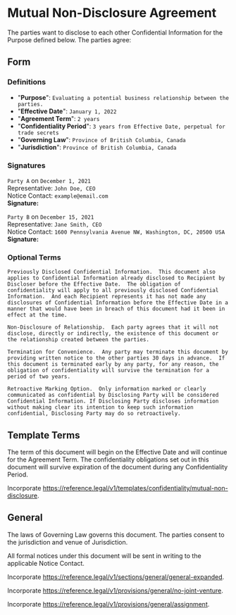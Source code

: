 # Mutual Non-Disclosure Agreement

The parties want to disclose to each other Confidential Information for the Purpose defined below.  The parties agree:

## Form

### Definitions

* "**Purpose**": `Evaluating a potential business relationship between the parties.`
* "**Effective Date**": `January 1, 2022`
* "**Agreement Term**": `2 years`
* "**Confidentiality Period**": `3 years from Effective Date, perpetual for trade secrets`
* "**Governing Law**": `Province of British Columbia, Canada`
* "**Jurisdiction**": `Province of British Columbia, Canada`

### Signatures

`Party A` on `December 1, 2021`  
Representative: `John Doe, CEO`  
Notice Contact: `example@email.com`  
**Signature:**

`Party B` on `December 15, 2021`  
Representative: `Jane Smith, CEO`  
Notice Contact: `1600 Pennsylvania Avenue NW, Washington, DC, 20500 USA`  
**Signature:**

### Optional Terms

`Previously Disclosed Confidential Information.  This document also applies to Confidential Information already disclosed to Recipient by Discloser before the Effective Date.  The obligation of confidentiality will apply to all previously disclosed Confidential Information.  And each Recipient represents it has not made any disclosures of Confidential Information before the Effective Date in a manner that would have been in breach of this document had it been in effect at the time.`

`Non-Disclosure of Relationship.  Each party agrees that it will not disclose, directly or indirectly, the existence of this document or the relationship created between the parties.`

`Termination for Convenience.  Any party may terminate this document by providing written notice to the other parties 30 days in advance.  If this document is terminated early by any party, for any reason, the obligation of confidentiality will survive the termination for a period of two years.`

`Retroactive Marking Option.  Only information marked or clearly communicated as confidential by Disclosing Party will be considered Confidential Information. If Disclosing Party discloses information without making clear its intention to keep such information confidential, Disclosing Party may do so retroactively.`

## Template Terms

The term of this document will begin on the Effective Date and will continue for the Agreement Term.  The confidentiality obligations set out in this document will survive expiration of the document during any Confidentiality Period.

Incorporate <https://reference.legal/v1/templates/confidentiality/mutual-non-disclosure>.

## General

The laws of Governing Law governs this document.  The parties consent to the jurisdiction and venue of Jurisdiction.

All formal notices under this document will be sent in writing to the applicable Notice Contact.

Incorporate <https://reference.legal/v1/sections/general/general-expanded>.

Incorporate <https://reference.legal/v1/provisions/general/no-joint-venture>.

Incorporate <https://reference.legal/v1/provisions/general/assignment>.
